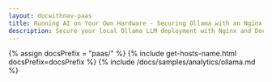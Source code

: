 ```yaml
---
layout: docwithnav-paas
title: Running AI on Your Own Hardware - Securing Ollama with an Nginx Reverse Proxy
description: Secure your local Ollama LLM deployment with Nginx and Docker Compose. This step-by-step guide provides copy-paste commands to easily set up username/password or API key authentication, including how to connect securely from ThingsBoard.
---
```


{% assign docsPrefix = "paas/" %}
{% include get-hosts-name.html docsPrefix=docsPrefix %}
{% include /docs/samples/analytics/ollama.md %}
